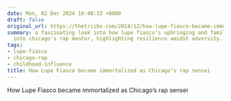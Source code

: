```yaml
---
date: Mon, 02 Dec 2024 19:48:33 +0000
draft: false
original_url: https://thetriibe.com/2024/12/how-lupe-fiasco-became-immortalized-as-chicagos-rap-sensei/
summary: a fascinating look into how lupe fiasco's upbringing and family shaped him
  into chicago's rap mentor, highlighting resilience amidst adversity.
tags:
- lupe-fiasco
- chicago-rap
- childhood-influence
title: How Lupe Fiasco became immortalized as Chicago’s rap sensei
---
```


How Lupe Fiasco became immortalized as Chicago’s rap sensei